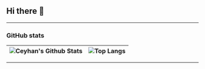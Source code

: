 ## Hi there 👋

---

### GitHub stats

![Ceyhan's Github Stats](https://github-readme-stats.vercel.app/api?username=ceyhanbekiroglu&show_icons=true&line_height=27&count_private=true&title_color=87d440&text_color=c9cacc&icon_color=2bbc8a&bg_color=0e1117) | ![Top Langs](https://github-readme-stats.vercel.app/api/top-langs/?username=ceyhanbekiroglu&layout=compact&hide=java,html&title_color=87d440&text_color=c9cacc&icon_color=2bbc8a&bg_color=0e1117)
| ----------- | ------------ |

---
